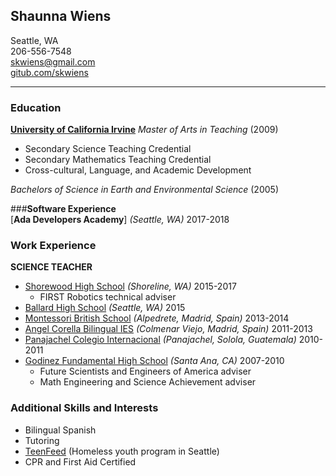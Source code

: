 ## **Shaunna Wiens**
Seattle, WA  
206-556-7548  
skwiens@gmail.com  
[gitub.com/skwiens](https://github.com/skwiens) 

---
### **Education**
[**University of California Irvine**](https://uci.edu/) 
*Master of Arts in Teaching* (2009)
+ Secondary Science Teaching Credential
+ Secondary Mathematics Teaching Credential
+ Cross-cultural, Language, and Academic Development

*Bachelors of Science in Earth and Environmental Science*  (2005)

###**Software Experience**  
[**Ada Developers Academy**] *(Seattle, WA)* 2017-2018




### **Work Experience**  
**SCIENCE TEACHER**
+ [Shorewood High School](http://www.shorelineschools.org/shorewood) *(Shoreline, WA)* 2015-2017
  - FIRST Robotics technical adviser
+ [Ballard High School](http://ballardhs.seattleschools.org/) *(Seattle, WA)* 2015
+ [Montessori British School](http://www.montessorischool.es/en/) *(Alpedrete, Madrid, Spain)* 2013-2014  
+ [Angel Corella Bilingual IES](https://www.iesangelcorella.es/) *(Colmenar Viejo, Madrid, Spain)* 2011-2013
+ [Panajachel Colegio Internacional](http://www.panajachelcolegio.org/) *(Panajachel, Solola, Guatemala)* 2010-2011
+ [Godinez Fundamental High School](http://www.sausd.us/godinez) *(Santa Ana, CA)* 2007-2010
  - Future Scientists and Engineers of America adviser
  - Math Engineering and Science Achievement adviser


### Additional Skills and Interests
+ Bilingual Spanish
+ Tutoring
+ [TeenFeed](http://www.teenfeed.org/) (Homeless youth program in Seattle)
+ CPR and First Aid Certified

